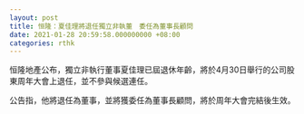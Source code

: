 ```yaml
---
layout: post
title: 恒隆：夏佳理將退任獨立非執董　委任為董事長顧問
date: 2021-01-28 20:59:58.000000000 +08:00
categories: rthk
---
```


恒隆地產公布，獨立非執行董事夏佳理已屆退休年齡，將於4月30日舉行的公司股東周年大會上退任，並不參與候選連任。

公告指，他將退任為董事，並將獲委任為董事長顧問，將於周年大會完結後生效。
